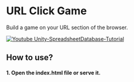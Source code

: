 # URL Click Game
Build a game on your URL section of the browser. 

[![Youtube Unity-SpreadsheetDatabase-Tutorial](https://img.youtube.com/vi/phWfaJ1YbR8/0.jpg)](https://youtu.be/phWfaJ1YbR8)

## How to use?
#### 1. Open the index.html file or serve it.